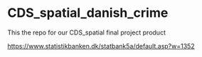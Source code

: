 # CDS_spatial_danish_crime
This the repo for our CDS_spatial final project product

https://www.statistikbanken.dk/statbank5a/default.asp?w=1352
